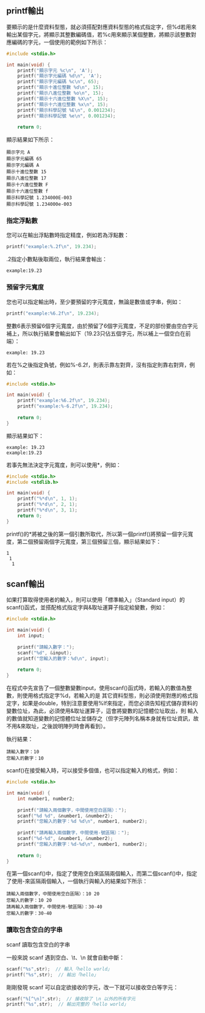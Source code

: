 ## printf輸出
要顯示的是什麼資料型態，就必須搭配對應資料型態的格式指定字，但%d若用來輸出某個字元，將顯示其整數編碼值，若%c用來顯示某個整數，將顯示該整數對應編碼的字元，一個使用的範例如下所示：
```c
#include <stdio.h>

int main(void) {
    printf("顯示字元 %c\n", 'A');
    printf("顯示字元編碼 %d\n", 'A');
    printf("顯示字元編碼 %c\n", 65);    
    printf("顯示十進位整數 %d\n", 15);
    printf("顯示八進位整數 %o\n", 15);
    printf("顯示十六進位整數 %X\n", 15);
    printf("顯示十六進位整數 %x\n", 15);    
    printf("顯示科學記號 %E\n", 0.001234);    
    printf("顯示科學記號 %e\n", 0.001234);    
   
    return 0;
```
顯示結果如下所示：
```
顯示字元 A
顯示字元編碼 65
顯示字元編碼 A
顯示十進位整數 15
顯示八進位整數 17
顯示十六進位整數 F
顯示十六進位整數 f
顯示科學記號 1.234000E-003
顯示科學記號 1.234000e-003
```
### 指定浮點數
您可以在輸出浮點數時指定精度，例如若為浮點數：
```c
printf("example:%.2f\n", 19.234);
```
.2指定小數點後取兩位，執行結果會輸出：
```
example:19.23
```
### 預留字元寬度
您也可以指定輸出時，至少要預留的字元寬度，無論是數值或字串，例如：
```c
printf("example:%6.2f\n", 19.234);
```
整數6表示預留6個字元寬度，由於預留了6個字元寬度，不足的部份要由空白字元補上，所以執行結果會輸出如下（19.23只佔五個字元，所以補上一個空白在前端）：
```
example: 19.23
```
若在%之後指定負號，例如%-6.2f，則表示靠左對齊，沒有指定則靠右對齊，例如：
```c
#include <stdio.h>

int main(void) {
    printf("example:%6.2f\n", 19.234);
    printf("example:%-6.2f\n", 19.234);
    
    return 0;
}
```
顯示結果如下：
```
example: 19.23
example:19.23
```
若事先無法決定字元寬度，則可以使用*，例如：
```c
#include <stdio.h>
#include <stdlib.h>

int main(void) {
    printf("%*d\n", 1, 1);
    printf("%*d\n", 2, 1);
    printf("%*d\n", 3, 1);
    return 0;
}
```
printf()的*將被之後的第一個引數所取代，所以第一個printf()將預留一個字元寬度，第二個預留兩個字元寬度，第三個預留三個，顯示結果如下：
```
1
 1
  1
 ```
## scanf輸出
如果打算取得使用者的輸入，則可以使用「標準輸入」（Standard input）的scanf()函式，並搭配格式指定字與&取址運算子指定給變數，例如： 
```c
#include <stdio.h>

int main(void) {
    int input;
    
    printf("請輸入數字：");
    scanf("%d", &input);
    printf("您輸入的數字：%d\n", input);
    
    return 0;
}
```
在程式中先宣告了一個整數變數input，使用scanf()函式時，若輸入的數值為整數，則使用格式指定字%d，若輸入的是 其它資料型態，則必須使用對應的格式指定字，如果是double，特別注意要使用%lf來指定，而您必須告知程式儲存資料的變數位址，為此，必須使用&取址運算子，這會將變數的記憶體位址取出，則 輸入的數值就知道變數的記憶體位址並儲存之（但字元陣列名稱本身就有位址資訊，故不用&來取址，之後說明陣列時會再看到）。

執行結果：
```
請輸入數字：10
您輸入的數字：10
```
scanf()在接受輸入時，可以接受多個值，也可以指定輸入的格式，例如：
```c
#include <stdio.h>

int main(void) {
    int number1, number2;
    
    printf("請輸入兩個數字，中間使用空白區隔）：");
    scanf("%d %d", &number1, &number2);
    printf("您輸入的數字：%d %d\n", number1, number2);
    
    printf("請再輸入兩個數字，中間使用-號區隔）：");
    scanf("%d-%d", &number1, &number2);
    printf("您輸入的數字：%d-%d\n", number1, number2);
    
    return 0;
}
```
在第一個scanf()中，指定了使用空白來區隔兩個輸入，而第二個scanf()中，指定了使用-來區隔兩個輸入，一個執行與輸入的結果如下所示：
```
請輸入兩個數字，中間使用空白區隔）：10 20
您輸入的數字：10 20
請再輸入兩個數字，中間使用-號區隔）：30-40
您輸入的數字：30-40
```
### 讀取包含空白的字串
scanf 讀取包含空白的字串

一般來說 scanf 遇到空白、\t、\n 就會自動中斷：
```c
scanf("%s",str);  // 輸入「hello world」
printf("%s",str);  // 輸出「hello」
```
剛剛發現 scanf 可以自定欲接收的字元，改一下就可以接收空白等字元：
```c
scanf("%[^\n]",str);  // 接收除了 \n 以外的所有字元
printf("%s",str);  // 輸出完整的「hello world」
```
